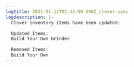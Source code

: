 ```yaml
---
logtitle: 2021-01-12T02:42:59.698Z_clover-sync
logdescription: |-
  Clover inventory items have been updated:

  Updated Items:
  Build Your Own Grinder

  Removed Items:
  Build Your Own
---
```

